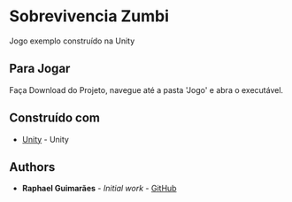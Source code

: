 # Sobrevivencia Zumbi

 Jogo exemplo construído na Unity 

## Para Jogar

Faça Download do Projeto, navegue até a pasta 'Jogo' e abra o executável.

 
## Construído com

* [Unity](https://unity3d.com/) - Unity 

 

## Authors

* **Raphael Guimarães** - *Initial work* - [GitHub](https://github.com/RaphaelGuim)

 

